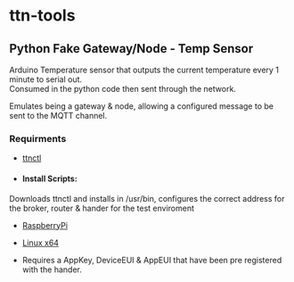 # ttn-tools
## Python Fake Gateway/Node - Temp Sensor
Arduino Temperature sensor that outputs the current temperature every 1 minute to serial out.    
Consumed in the python code then sent through the network.    

Emulates being a gateway & node, allowing a configured message to be sent to the MQTT channel.


### Requirments
* [ttnctl](https://www.thethingsnetwork.org/wiki/Backend/ttnctl/QuickStart)    
 * #### Install Scripts:
  Downloads ttnctl and installs in /usr/bin, configures the correct address for the broker, router & hander for the test enviroment
   * [RaspberryPi](../ttnctl-pi-setup.sh)
   * [Linux x64](../ttnctl-linux-setup.sh)

* Requires a AppKey, DeviceEUI & AppEUI that have been pre registered with the hander.

